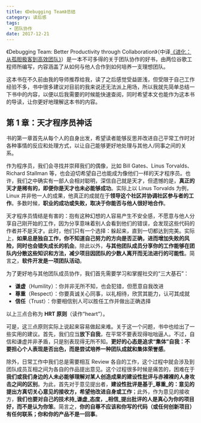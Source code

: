 ```yaml
---
title: 《Debugging Team》总结
category: 读后感
tags:
 - 团队协作
date: 2017-12-21
---
```


《Debugging Team: Better Productivity through Collaboration》（中译[《进化：从孤胆极客到高效团队》](https://www.amazon.cn/dp/B01M1L9AYY)）是一本不可多得的关于团队协作的好书，由两位谷歌工程师所编写，内容涵盖了从如何与他人合作到如何培养一支理想团队。

这本书在不久前由我的导师推荐给我，读了之后感觉受益匪浅，但受限于自己工作经验不多，书中很多建议对目前的我来说还无法派上用场，所以我就先简单总结一下书中的内容，以便以后我需要的时候能快速查阅，同时希望本文也能作为这本书的导读，让你更好地理解这本书的内容。

<!-- more -->

## 第 1 章：天才程序员神话

书的第一章首先从每个人的自身出发，希望读者能够反思并改进自己平常工作时对各种事情的反应和处理方式，以让自己能够更好地处理与其他人/同事之间的关系。

作为程序员，我们会寻找并崇拜我们的偶像，比如 Bill Gates、Linus Torvalds、Richard Stallman 等，也会迫切希望自己也能成为像他们一样的天才程序员。也许，我们之中确实有一部人会相对聪明，深信自己就是天才，但遗憾的是，**真正的天才是稀有的，即便你是天才也未必能够成功**。实际上以 Linus Torvalds 为例，Linux 并非他一人的成果，他真正的成就在于**领导这个社区并协调社区参与者的工作**。多数时候，**职业的成功或失败，取决于你能否与他人很好地合作**。

天才程序员情结是有害的：抱有这种幻想的人容易产生不安全感，不愿意与他人分享自己刚开始的工作，因为分享意味着别人会看到他们的错误，会发现这些代码的作者并不是天才。此时，他们只有一个选择：躲起来，直到一切都达到完美。实际上，**如果总是独自工作，你不知道自己努力的方向是否正确，进而增加失败的风险，同时也会错失成长的机会**。除此以外，**与其他团队成员分享你的工作能够在团队内分散这些知识和方法，减少项目因团队的少数人离开而无法进行的可能性**。简言之，**软件开发是一项团队活动**。

为了更好地与其他团队成员协作，我们首先需要学习和掌握社交的“三大基石”：

- **谦虚**（Humility）：你并非无所不知，也会犯错，但愿意自我改进
- **尊重**（Respect）：你要真诚关心同事，以礼相待，欣赏其能力，认可其成就
- **信任**（Trust）：你要相信别人可以胜任工作并做出正确选择

以上三点合称为 **HRT 原则**（读作“heart”）。

可是，这三点原则实际上说起来容易做起来难。关于这一个问题，书中也给出了一些实用的建议。首先，我们应当**放下自我**，在平常不要表现得咄咄逼人。不过，自信和谦虚并非矛盾，只是别表现得无所不知。**更好的心态是追求“集体”自我：不要担心个人表现是否出色，而是尝试培养一种团队成就和集体荣誉感**。

除外，日常工作中我们总是需要相互 Review 各自的工作，这个过程中就会涉及到团队成员互相之间为各自的作品提出意见。这个过程很多时候是痛苦的，困难在于**我们或我们身边的人未必能够理解对某人创造成果的建设性批评与赤裸裸的人身攻击之间的区别**。为此，首先对于意见提出者，**建设性批评是基于_尊重_的：意见的提出方真切关心意见的接收方，希望他改进自身或工作**；此外，作为意见的接收方，**我们也要对自己的技术持_谦虚_态度，_相信_提出批评的人是真心为你的项目好，而不是认为你笨**。简言之，**你的自尊不应该和你写的代码（或任何创新项目）有任何联系；你和你的产品不是一回事**。
